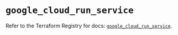 # `google_cloud_run_service`

Refer to the Terraform Registry for docs: [`google_cloud_run_service`](https://registry.terraform.io/providers/hashicorp/google/6.20.0/docs/resources/cloud_run_service).
